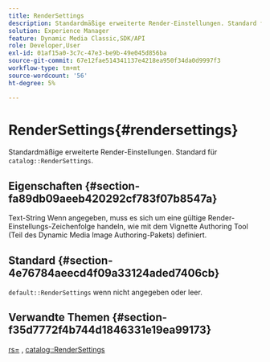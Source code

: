 ```yaml
---
title: RenderSettings
description: Standardmäßige erweiterte Render-Einstellungen. Standard für Catalog RenderSettings.
solution: Experience Manager
feature: Dynamic Media Classic,SDK/API
role: Developer,User
exl-id: 01af15a0-3c7c-47e3-be9b-49e045d856ba
source-git-commit: 67e12fae514341137e4218ea950f34da0d9997f3
workflow-type: tm+mt
source-wordcount: '56'
ht-degree: 5%

---
```


# RenderSettings{#rendersettings}

Standardmäßige erweiterte Render-Einstellungen. Standard für `catalog::RenderSettings`.

## Eigenschaften {#section-fa89db09aeeb420292cf783f07b8547a}

Text-String Wenn angegeben, muss es sich um eine gültige Render-Einstellungs-Zeichenfolge handeln, wie mit dem Vignette Authoring Tool (Teil des Dynamic Media Image Authoring-Pakets) definiert.

## Standard {#section-4e76784aeecd4f09a33124aded7406cb}

`default::RenderSettings` wenn nicht angegeben oder leer.

## Verwandte Themen {#section-f35d7772f4b744d1846331e19ea99173}

[rs=](../../../../../ir-api/http-protocol/image-rendering-api-ref/c-ir-http-protocol-ref/c-ir-http-protocol-command-reference/r-ir-rs.md#reference-d20cefaaa6cd4f449d1591c87959b4cf) , [catalog::RenderSettings](../../../../../ir-api/material-cat/image-rendering-api-ref/c-ir-material-catalog/c-ir-attributes-reference/r-ir-rendersettings.md#reference-f3ae5e18095d40b2a8edef957dd82fbd)

